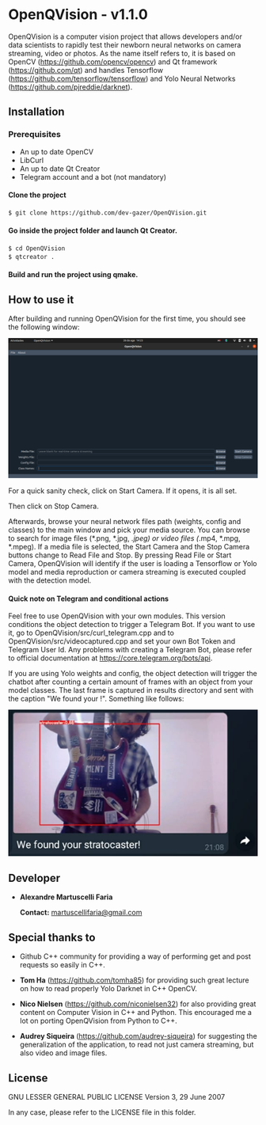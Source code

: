 # OpenQVision - v1.1.0

OpenQVision is a computer vision project that allows developers and/or data scientists to rapidly test their newborn neural networks on camera streaming, video or photos. As the name itself refers to, it is based on OpenCV (https://github.com/opencv/opencv) and Qt framework (https://github.com/qt) and handles Tensorflow (https://github.com/tensorflow/tensorflow) and Yolo Neural Networks (https://github.com/pjreddie/darknet).

## Installation

### Prerequisites
- An up to date OpenCV
- LibCurl
- An up to date Qt Creator
- Telegram account and a bot (not mandatory)

#### Clone the project

```sh
$ git clone https://github.com/dev-gazer/OpenQVision.git
```

#### Go inside the project folder and launch Qt Creator.
```sh
$ cd OpenQVision
$ qtcreator .
```

#### Build and run the project using qmake.

## How to use it

After building and running OpenQVision for the first time, you should see the following window:

![alt text](https://github.com/dev-gazer/OpenQVision/blob/1.1.0/OpenQVision-MainWindow.png)

For a quick sanity check, click on Start Camera. If it opens, it is all set.

Then click on Stop Camera.

Afterwards, browse your neural network files path (weights, config and classes) to the main window and pick your media source. You can browse to search for image files (*.png, *.jpg, *.jpeg) or video files (*.mp4, *.mpg, *.mpeg). If a media file is selected, the Start Camera and the Stop Camera buttons change to Read File and Stop. By pressing Read File or Start Camera, OpenQVision will identify if the user is loading a Tensorflow or Yolo model and media reproduction or camera streaming is executed coupled with the detection model.

#### Quick note on Telegram and conditional actions

Feel free to use OpenQVision with your own modules. This version conditions the object detection to trigger a Telegram Bot. If you want to use it, go to OpenQVision/src/curl_telegram.cpp and to OpenQVision/src/videocaptured.cpp and set your own Bot Token and Telegram User Id. Any problems with creating a Telegram Bot, please refer to official documentation at https://core.telegram.org/bots/api.

If you are using Yolo weights and config, the object detection will trigger the chatbot after counting a certain amount of frames with an object from your model classes. The last frame is captured in results directory and sent with the caption "We found your <name-of-the-object>!". Something like follows:

![alt text](https://github.com/dev-gazer/OpenQVision/blob/main/telegram-bot-example.png)


## Developer
* **Alexandre Martuscelli Faria**

    **Contact:** martuscellifaria@gmail.com

## Special thanks to
* Github C++ community for providing a way of performing get and post requests so easily in C++.

* **Tom Ha** (https://github.com/tomha85) for providing such great lecture on how to read properly Yolo Darknet in C++ OpenCV.

* **Nico Nielsen** (https://github.com/niconielsen32) for also providing great content on Computer Vision in C++ and Python. This encouraged me a lot on porting OpenQVision from Python to C++.

* **Audrey Siqueira** (https://github.com/audrey-siqueira) for suggesting the generalization of the application, to read not just camera streaming, but also video and image files.

## License

GNU LESSER GENERAL PUBLIC LICENSE
Version 3, 29 June 2007

In any case, please refer to the LICENSE file in this folder.
